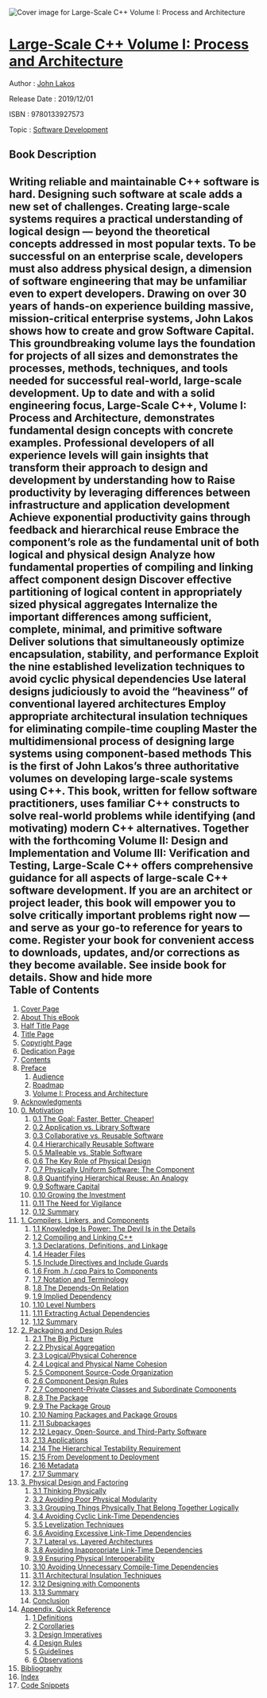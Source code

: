 ![Cover image for Large-Scale C++ Volume I: Process and Architecture](https://imgdetail.ebookreading.net/cover/cover/20200215/EB9780133927573.jpg)

[Large-Scale C++ Volume I: Process and Architecture](https://ebookreading.net/view/book/Large-Scale+C%2B%2B+Volume+I%3A+Process+and+Architecture-EB9780133927573_1.html "Large-Scale C++ Volume I: Process and Architecture")
====================================================================================================================

Author : [John Lakos](https://ebookreading.net/search/author/John+Lakos)

Release Date : 2019/12/01

ISBN : 9780133927573

Topic : [Software Development](https://ebookreading.net/search/category/software-development)

Book Description
-----------------

 Writing reliable and maintainable C++ software is hard. Designing such software at scale adds a new set of challenges. Creating large-scale systems requires a practical understanding of logical design — beyond the theoretical concepts addressed in most popular texts. To be successful on an enterprise scale, developers must also address physical design, a dimension of software engineering that may be unfamiliar even to expert developers. Drawing on over 30 years of hands-on experience building massive, mission-critical enterprise systems, John Lakos shows how to create and grow Software Capital. This groundbreaking volume lays the foundation for projects of all sizes and demonstrates the processes, methods, techniques, and tools needed for successful real-world, large-scale development.
Up to date and with a solid engineering focus, Large-Scale C++, Volume I: Process and Architecture, demonstrates fundamental design concepts with concrete examples. Professional developers of all experience levels will gain insights that transform their approach to design and development by understanding how to
Raise productivity by leveraging differences between infrastructure and application development
Achieve exponential productivity gains through feedback and hierarchical reuse
Embrace the component’s role as the fundamental unit of both logical and physical design
Analyze how fundamental properties of compiling and linking affect component design
Discover effective partitioning of logical content in appropriately sized physical aggregates
Internalize the important differences among sufficient, complete, minimal, and primitive software
Deliver solutions that simultaneously optimize encapsulation, stability, and performance
Exploit the nine established levelization techniques to avoid cyclic physical dependencies
Use lateral designs judiciously to avoid the “heaviness” of conventional layered architectures
Employ appropriate architectural insulation techniques for eliminating compile-time coupling
Master the multidimensional process of designing large systems using component-based methods
This is the first of John Lakos’s three authoritative volumes on developing large-scale systems using C++. This book, written for fellow software practitioners, uses familiar C++ constructs to solve real-world problems while identifying (and motivating) modern C++ alternatives. Together with the forthcoming Volume II: Design and Implementation and Volume III: Verification and Testing, Large-Scale C++ offers comprehensive guidance for all aspects of large-scale C++ software development. If you are an architect or project leader, this book will empower you to solve critically important problems right now — and serve as your go-to reference for years to come.
Register your book for convenient access to downloads, updates, and/or corrections as they become available. See inside book for details.
        Show and hide more                
Table of Contents
-----------------

1. [Cover Page](https://ebookreading.net/view/book/Large-Scale+C%2B%2B+Volume+I%3A+Process+and+Architecture-EB9780133927573_1.html#cover)
1. [About This eBook](https://ebookreading.net/view/book/Large-Scale+C%2B%2B+Volume+I%3A+Process+and+Architecture-EB9780133927573_2.html)
1. [Half Title Page](https://ebookreading.net/view/book/Large-Scale+C%2B%2B+Volume+I%3A+Process+and+Architecture-EB9780133927573_3.html#half)
1. [Title Page](https://ebookreading.net/view/book/Large-Scale+C%2B%2B+Volume+I%3A+Process+and+Architecture-EB9780133927573_5.html#title)
1. [Copyright Page](https://ebookreading.net/view/book/Large-Scale+C%2B%2B+Volume+I%3A+Process+and+Architecture-EB9780133927573_6.html#copy)
1. [Dedication Page](https://ebookreading.net/view/book/Large-Scale+C%2B%2B+Volume+I%3A+Process+and+Architecture-EB9780133927573_7.html#ded)
1. [Contents](https://ebookreading.net/view/book/Large-Scale+C%2B%2B+Volume+I%3A+Process+and+Architecture-EB9780133927573_8.html#contents)
1. [Preface](https://ebookreading.net/view/book/Large-Scale+C%2B%2B+Volume+I%3A+Process+and+Architecture-EB9780133927573_9.html#preface)
    1. [Audience](https://ebookreading.net/view/book/Large-Scale+C%2B%2B+Volume+I%3A+Process+and+Architecture-EB9780133927573_9.html#pre01)
    1. [Roadmap](https://ebookreading.net/view/book/Large-Scale+C%2B%2B+Volume+I%3A+Process+and+Architecture-EB9780133927573_9.html#pre02)
    1. [Volume I: Process and Architecture](https://ebookreading.net/view/book/Large-Scale+C%2B%2B+Volume+I%3A+Process+and+Architecture-EB9780133927573_9.html#pre03)
1. [Acknowledgments](https://ebookreading.net/view/book/Large-Scale+C%2B%2B+Volume+I%3A+Process+and+Architecture-EB9780133927573_10.html#ack)
1. [0. Motivation](https://ebookreading.net/view/book/Large-Scale+C%2B%2B+Volume+I%3A+Process+and+Architecture-EB9780133927573_11.html#ch00)
    1. [0.1 The Goal: Faster, Better, Cheaper!](https://ebookreading.net/view/book/Large-Scale+C%2B%2B+Volume+I%3A+Process+and+Architecture-EB9780133927573_11.html#ch00lev1sec1)
    1. [0.2 Application vs. Library Software](https://ebookreading.net/view/book/Large-Scale+C%2B%2B+Volume+I%3A+Process+and+Architecture-EB9780133927573_11.html#ch00lev1sec2)
    1. [0.3 Collaborative vs. Reusable Software](https://ebookreading.net/view/book/Large-Scale+C%2B%2B+Volume+I%3A+Process+and+Architecture-EB9780133927573_11.html#ch00lev1sec3)
    1. [0.4 Hierarchically Reusable Software](https://ebookreading.net/view/book/Large-Scale+C%2B%2B+Volume+I%3A+Process+and+Architecture-EB9780133927573_11.html#ch00lev1sec4)
    1. [0.5 Malleable vs. Stable Software](https://ebookreading.net/view/book/Large-Scale+C%2B%2B+Volume+I%3A+Process+and+Architecture-EB9780133927573_11.html#ch00lev1sec5)
    1. [0.6 The Key Role of Physical Design](https://ebookreading.net/view/book/Large-Scale+C%2B%2B+Volume+I%3A+Process+and+Architecture-EB9780133927573_11.html#ch00lev1sec6)
    1. [0.7 Physically Uniform Software: The Component](https://ebookreading.net/view/book/Large-Scale+C%2B%2B+Volume+I%3A+Process+and+Architecture-EB9780133927573_11.html#ch00lev1sec7)
    1. [0.8 Quantifying Hierarchical Reuse: An Analogy](https://ebookreading.net/view/book/Large-Scale+C%2B%2B+Volume+I%3A+Process+and+Architecture-EB9780133927573_11.html#ch00lev1sec8)
    1. [0.9 Software Capital](https://ebookreading.net/view/book/Large-Scale+C%2B%2B+Volume+I%3A+Process+and+Architecture-EB9780133927573_11.html#ch00lev1sec9)
    1. [0.10 Growing the Investment](https://ebookreading.net/view/book/Large-Scale+C%2B%2B+Volume+I%3A+Process+and+Architecture-EB9780133927573_11.html#ch00lev1sec10)
    1. [0.11 The Need for Vigilance](https://ebookreading.net/view/book/Large-Scale+C%2B%2B+Volume+I%3A+Process+and+Architecture-EB9780133927573_11.html#ch00lev1sec11)
    1. [0.12 Summary](https://ebookreading.net/view/book/Large-Scale+C%2B%2B+Volume+I%3A+Process+and+Architecture-EB9780133927573_11.html#ch00lev1sec12)
1. [1. Compilers, Linkers, and Components](https://ebookreading.net/view/book/Large-Scale+C%2B%2B+Volume+I%3A+Process+and+Architecture-EB9780133927573_12.html#ch01)
    1. [1.1 Knowledge Is Power: The Devil Is in the Details](https://ebookreading.net/view/book/Large-Scale+C%2B%2B+Volume+I%3A+Process+and+Architecture-EB9780133927573_12.html#ch01lev1sec1)
    1. [1.2 Compiling and Linking C++](https://ebookreading.net/view/book/Large-Scale+C%2B%2B+Volume+I%3A+Process+and+Architecture-EB9780133927573_12.html#ch01lev1sec2)
    1. [1.3 Declarations, Definitions, and Linkage](https://ebookreading.net/view/book/Large-Scale+C%2B%2B+Volume+I%3A+Process+and+Architecture-EB9780133927573_12.html#ch01lev1sec3)
    1. [1.4 Header Files](https://ebookreading.net/view/book/Large-Scale+C%2B%2B+Volume+I%3A+Process+and+Architecture-EB9780133927573_12.html#ch01lev1sec4)
    1. [1.5 Include Directives and Include Guards](https://ebookreading.net/view/book/Large-Scale+C%2B%2B+Volume+I%3A+Process+and+Architecture-EB9780133927573_12.html#ch01lev1sec5)
    1. [1.6 From .h /.cpp Pairs to Components](https://ebookreading.net/view/book/Large-Scale+C%2B%2B+Volume+I%3A+Process+and+Architecture-EB9780133927573_12.html#ch01lev1sec6)
    1. [1.7 Notation and Terminology](https://ebookreading.net/view/book/Large-Scale+C%2B%2B+Volume+I%3A+Process+and+Architecture-EB9780133927573_12.html#ch01lev1sec7)
    1. [1.8 The Depends-On Relation](https://ebookreading.net/view/book/Large-Scale+C%2B%2B+Volume+I%3A+Process+and+Architecture-EB9780133927573_12.html#ch01lev1sec8)
    1. [1.9 Implied Dependency](https://ebookreading.net/view/book/Large-Scale+C%2B%2B+Volume+I%3A+Process+and+Architecture-EB9780133927573_12.html#ch01lev1sec9)
    1. [1.10 Level Numbers](https://ebookreading.net/view/book/Large-Scale+C%2B%2B+Volume+I%3A+Process+and+Architecture-EB9780133927573_12.html#ch01lev1sec10)
    1. [1.11 Extracting Actual Dependencies](https://ebookreading.net/view/book/Large-Scale+C%2B%2B+Volume+I%3A+Process+and+Architecture-EB9780133927573_12.html#ch01lev1sec11)
    1. [1.12 Summary](https://ebookreading.net/view/book/Large-Scale+C%2B%2B+Volume+I%3A+Process+and+Architecture-EB9780133927573_12.html#ch01lev1sec12)
1. [2. Packaging and Design Rules](https://ebookreading.net/view/book/Large-Scale+C%2B%2B+Volume+I%3A+Process+and+Architecture-EB9780133927573_13.html#ch02)
    1. [2.1 The Big Picture](https://ebookreading.net/view/book/Large-Scale+C%2B%2B+Volume+I%3A+Process+and+Architecture-EB9780133927573_13.html#ch02lev1sec1)
    1. [2.2 Physical Aggregation](https://ebookreading.net/view/book/Large-Scale+C%2B%2B+Volume+I%3A+Process+and+Architecture-EB9780133927573_13.html#ch02lev1sec2)
    1. [2.3 Logical/Physical Coherence](https://ebookreading.net/view/book/Large-Scale+C%2B%2B+Volume+I%3A+Process+and+Architecture-EB9780133927573_13.html#ch02lev1sec3)
    1. [2.4 Logical and Physical Name Cohesion](https://ebookreading.net/view/book/Large-Scale+C%2B%2B+Volume+I%3A+Process+and+Architecture-EB9780133927573_13.html#ch02lev1sec4)
    1. [2.5 Component Source-Code Organization](https://ebookreading.net/view/book/Large-Scale+C%2B%2B+Volume+I%3A+Process+and+Architecture-EB9780133927573_13.html#ch02lev1sec5)
    1. [2.6 Component Design Rules](https://ebookreading.net/view/book/Large-Scale+C%2B%2B+Volume+I%3A+Process+and+Architecture-EB9780133927573_13.html#ch02lev1sec6)
    1. [2.7 Component-Private Classes and Subordinate Components](https://ebookreading.net/view/book/Large-Scale+C%2B%2B+Volume+I%3A+Process+and+Architecture-EB9780133927573_13.html#ch02lev1sec7)
    1. [2.8 The Package](https://ebookreading.net/view/book/Large-Scale+C%2B%2B+Volume+I%3A+Process+and+Architecture-EB9780133927573_13.html#ch02lev1sec8)
    1. [2.9 The Package Group](https://ebookreading.net/view/book/Large-Scale+C%2B%2B+Volume+I%3A+Process+and+Architecture-EB9780133927573_13.html#ch02lev1sec9)
    1. [2.10 Naming Packages and Package Groups](https://ebookreading.net/view/book/Large-Scale+C%2B%2B+Volume+I%3A+Process+and+Architecture-EB9780133927573_13.html#ch02lev1sec10)
    1. [2.11 Subpackages](https://ebookreading.net/view/book/Large-Scale+C%2B%2B+Volume+I%3A+Process+and+Architecture-EB9780133927573_13.html#ch02lev1sec11)
    1. [2.12 Legacy, Open-Source, and Third-Party Software](https://ebookreading.net/view/book/Large-Scale+C%2B%2B+Volume+I%3A+Process+and+Architecture-EB9780133927573_13.html#ch02lev1sec12)
    1. [2.13 Applications](https://ebookreading.net/view/book/Large-Scale+C%2B%2B+Volume+I%3A+Process+and+Architecture-EB9780133927573_13.html#ch02lev1sec13)
    1. [2.14 The Hierarchical Testability Requirement](https://ebookreading.net/view/book/Large-Scale+C%2B%2B+Volume+I%3A+Process+and+Architecture-EB9780133927573_13.html#ch02lev1sec14)
    1. [2.15 From Development to Deployment](https://ebookreading.net/view/book/Large-Scale+C%2B%2B+Volume+I%3A+Process+and+Architecture-EB9780133927573_13.html#ch02lev1sec15)
    1. [2.16 Metadata](https://ebookreading.net/view/book/Large-Scale+C%2B%2B+Volume+I%3A+Process+and+Architecture-EB9780133927573_13.html#ch02lev1sec16)
    1. [2.17 Summary](https://ebookreading.net/view/book/Large-Scale+C%2B%2B+Volume+I%3A+Process+and+Architecture-EB9780133927573_13.html#ch02lev1sec17)
1. [3. Physical Design and Factoring](https://ebookreading.net/view/book/Large-Scale+C%2B%2B+Volume+I%3A+Process+and+Architecture-EB9780133927573_14.html#ch03)
    1. [3.1 Thinking Physically](https://ebookreading.net/view/book/Large-Scale+C%2B%2B+Volume+I%3A+Process+and+Architecture-EB9780133927573_14.html#ch03lev1sec1)
    1. [3.2 Avoiding Poor Physical Modularity](https://ebookreading.net/view/book/Large-Scale+C%2B%2B+Volume+I%3A+Process+and+Architecture-EB9780133927573_14.html#ch03lev1sec2)
    1. [3.3 Grouping Things Physically That Belong Together Logically](https://ebookreading.net/view/book/Large-Scale+C%2B%2B+Volume+I%3A+Process+and+Architecture-EB9780133927573_14.html#ch03lev1sec3)
    1. [3.4 Avoiding Cyclic Link-Time Dependencies](https://ebookreading.net/view/book/Large-Scale+C%2B%2B+Volume+I%3A+Process+and+Architecture-EB9780133927573_14.html#ch03lev1sec4)
    1. [3.5 Levelization Techniques](https://ebookreading.net/view/book/Large-Scale+C%2B%2B+Volume+I%3A+Process+and+Architecture-EB9780133927573_14.html#ch03lev1sec5)
    1. [3.6 Avoiding Excessive Link-Time Dependencies](https://ebookreading.net/view/book/Large-Scale+C%2B%2B+Volume+I%3A+Process+and+Architecture-EB9780133927573_14.html#ch03lev1sec6)
    1. [3.7 Lateral vs. Layered Architectures](https://ebookreading.net/view/book/Large-Scale+C%2B%2B+Volume+I%3A+Process+and+Architecture-EB9780133927573_14.html#ch03lev1sec7)
    1. [3.8 Avoiding Inappropriate Link-Time Dependencies](https://ebookreading.net/view/book/Large-Scale+C%2B%2B+Volume+I%3A+Process+and+Architecture-EB9780133927573_14.html#ch03lev1sec8)
    1. [3.9 Ensuring Physical Interoperability](https://ebookreading.net/view/book/Large-Scale+C%2B%2B+Volume+I%3A+Process+and+Architecture-EB9780133927573_14.html#ch03lev1sec9)
    1. [3.10 Avoiding Unnecessary Compile-Time Dependencies](https://ebookreading.net/view/book/Large-Scale+C%2B%2B+Volume+I%3A+Process+and+Architecture-EB9780133927573_14.html#ch03lev1sec10)
    1. [3.11 Architectural Insulation Techniques](https://ebookreading.net/view/book/Large-Scale+C%2B%2B+Volume+I%3A+Process+and+Architecture-EB9780133927573_14.html#ch03lev1sec11)
    1. [3.12 Designing with Components](https://ebookreading.net/view/book/Large-Scale+C%2B%2B+Volume+I%3A+Process+and+Architecture-EB9780133927573_14.html#ch03lev1sec12)
    1. [3.13 Summary](https://ebookreading.net/view/book/Large-Scale+C%2B%2B+Volume+I%3A+Process+and+Architecture-EB9780133927573_14.html#ch03lev1sec13)
    1. [Conclusion](https://ebookreading.net/view/book/Large-Scale+C%2B%2B+Volume+I%3A+Process+and+Architecture-EB9780133927573_14.html#ch03lev1sec14)
1. [Appendix. Quick Reference](https://ebookreading.net/view/book/Large-Scale+C%2B%2B+Volume+I%3A+Process+and+Architecture-EB9780133927573_15.html#app)
    1. [1 Definitions](https://ebookreading.net/view/book/Large-Scale+C%2B%2B+Volume+I%3A+Process+and+Architecture-EB9780133927573_15.html#app01)
    1. [2 Corollaries](https://ebookreading.net/view/book/Large-Scale+C%2B%2B+Volume+I%3A+Process+and+Architecture-EB9780133927573_15.html#app02)
    1. [3 Design Imperatives](https://ebookreading.net/view/book/Large-Scale+C%2B%2B+Volume+I%3A+Process+and+Architecture-EB9780133927573_15.html#app03)
    1. [4 Design Rules](https://ebookreading.net/view/book/Large-Scale+C%2B%2B+Volume+I%3A+Process+and+Architecture-EB9780133927573_15.html#app04)
    1. [5 Guidelines](https://ebookreading.net/view/book/Large-Scale+C%2B%2B+Volume+I%3A+Process+and+Architecture-EB9780133927573_15.html#app05)
    1. [6 Observations](https://ebookreading.net/view/book/Large-Scale+C%2B%2B+Volume+I%3A+Process+and+Architecture-EB9780133927573_15.html#app06)
1. [Bibliography](https://ebookreading.net/view/book/Large-Scale+C%2B%2B+Volume+I%3A+Process+and+Architecture-EB9780133927573_16.html#bib)
1. [Index](https://ebookreading.net/view/book/Large-Scale+C%2B%2B+Volume+I%3A+Process+and+Architecture-EB9780133927573_17.html#index)
1. [Code Snippets](https://ebookreading.net/view/book/Large-Scale+C%2B%2B+Volume+I%3A+Process+and+Architecture-EB9780133927573_21.html#ch00_images)

